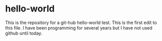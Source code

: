 # hello-world
This is the repository for a git-hub hello-world test.
This is the first edit to this file. I have been programming for several years but I have not used github until today.
